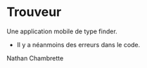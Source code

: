 # Trouveur
 
Une application mobile de type finder.

- Il y a néanmoins des erreurs dans le code.

Nathan Chambrette
